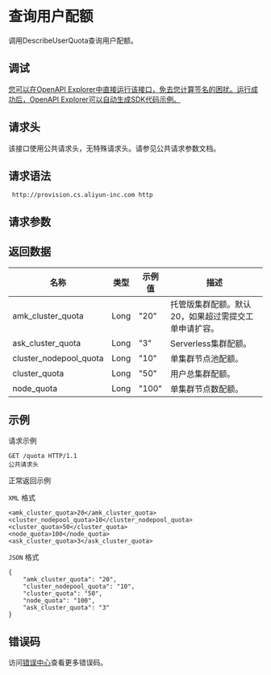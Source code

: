 # 查询用户配额

调用DescribeUserQuota查询用户配额。

## 调试

[您可以在OpenAPI Explorer中直接运行该接口，免去您计算签名的困扰。运行成功后，OpenAPI Explorer可以自动生成SDK代码示例。](https://api.aliyun.com/#product=CS&api=DescribeUserQuota&type=ROA&version=2015-12-15)

## 请求头

该接口使用公共请求头，无特殊请求头。请参见公共请求参数文档。

## 请求语法

```
 http://provision.cs.aliyun-inc.com http
```

## 请求参数

## 返回数据

|名称|类型|示例值|描述|
|--|--|---|--|
|amk\_cluster\_quota|Long|"20"|托管版集群配额。默认20，如果超过需提交工单申请扩容。 |
|ask\_cluster\_quota|Long|"3"|Serverless集群配额。 |
|cluster\_nodepool\_quota|Long|"10"|单集群节点池配额。 |
|cluster\_quota|Long|"50"|用户总集群配额。 |
|node\_quota|Long|"100"|单集群节点数配额。 |

## 示例

请求示例

```
GET /quota HTTP/1.1
公共请求头
```

正常返回示例

`XML` 格式

```
<amk_cluster_quota>20</amk_cluster_quota>
<cluster_nodepool_quota>10</cluster_nodepool_quota>
<cluster_quota>50</cluster_quota>
<node_quota>100</node_quota>
<ask_cluster_quota>3</ask_cluster_quota>
```

`JSON` 格式

```
{
    "amk_cluster_quota": "20",
    "cluster_nodepool_quota": "10",
    "cluster_quota": "50",
    "node_quota": "100",
    "ask_cluster_quota": "3"
}
```

## 错误码

访问[错误中心](https://error-center.alibabacloud.com/status/product/CS)查看更多错误码。

